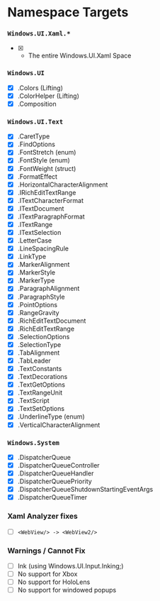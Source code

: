 # Namespace Targets

### `Windows.UI.Xaml.*`
- [x] * The entire Windows.UI.Xaml Space

### `Windows.UI`
- [x] .Colors (Lifting)
- [x] .ColorHelper (Lifting)
- [x] .Composition

### `Windows.UI.Text`
- [x] .CaretType
- [x] .FindOptions
- [x] .FontStretch (enum)
- [x] .FontStyle (enum)
- [x] .FontWeight (struct)
- [x] .FormatEffect
- [x] .HorizontalCharacterAlignment
- [x] .IRichEditTextRange
- [x] .ITextCharacterFormat
- [x] .ITextDocument
- [x] .ITextParagraphFormat
- [x] .ITextRange
- [x] .ITextSelection
- [x] .LetterCase
- [x] .LineSpacingRule
- [x] .LinkType
- [x] .MarkerAlignment
- [x] .MarkerStyle
- [x] .MarkerType
- [x] .ParagraphAlignment
- [x] .ParagraphStyle
- [x] .PointOptions
- [x] .RangeGravity
- [x] .RichEditTextDocument
- [x] .RichEditTextRange
- [x] .SelectionOptions
- [x] .SelectionType
- [x] .TabAlignment
- [x] .TabLeader
- [x] .TextConstants
- [x] .TextDecorations
- [x] .TextGetOptions
- [x] .TextRangeUnit
- [x] .TextScript
- [x] .TextSetOptions
- [x] .UnderlineType (enum)
- [x] .VerticalCharacterAlignment

### `Windows.System`
- [x] .DispatcherQueue 
- [x] .DispatcherQueueController 
- [x] .DispatcherQueueHandler 
- [x] .DispatcherQueuePriority 
- [x] .DispatcherQueueShutdownStartingEventArgs 
- [x] .DispatcherQueueTimer

### Xaml Analyzer fixes
- [ ] `<WebView/> -> <WebView2/>`

### Warnings / Cannot Fix
- [ ] Ink (using Windows.UI.Input.Inking;)
- [ ] No support for Xbox
- [ ] No support for HoloLens
- [ ] No support for windowed popups